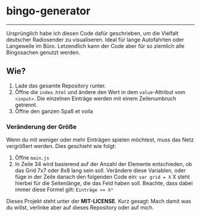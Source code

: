 # bingo-generator
---

Ursprünglich habe ich diesen Code dafür geschrieben, um die Vielfalt deutscher Radiosender zu visualiseren. Ideal für lange Autofahrten oder Langeweile im Büro. Letzendlich kann der Code aber für so ziemlich alle Bingosachen genutzt werden.


## Wie?
1. Lade das gesamte Repository runter. 
2. Öffne die `index.html` und ändere den Wert in dem `value`-Attribut vom `<input>`. Die einzelnen Einträge werden mit einem Zeilenumbruch getrennt. 
3. Öffne den ganzen Spaß et voila


### Veränderung der Größe
Wenn du mit weniger oder mehr Einträgen spielen möchtest, muss das Netz vergrößert werden. Dies geschieht wie folgt:

1. Öffne `main.js`
2. In Zeile 34 wird basierend auf der Anzahl der Elemente entschieden, ob das Grid 7x7 oder 8x8 lang sein soll. Verändere diese Variablen, oder füge in der Zeile danach den folgenden Code ein: `var grid = X`
  X steht hierbei für die Seitenlänge, die das Feld haben soll. Beachte, dass dabei immer diese Formel gilt:
  `Einträge >= X²`


Dieses Projekt steht unter der **MIT-LICENSE**. Kurz gesagt: Mach damit was du willst, verlinke aber auf dieses Repository oder auf mich.
